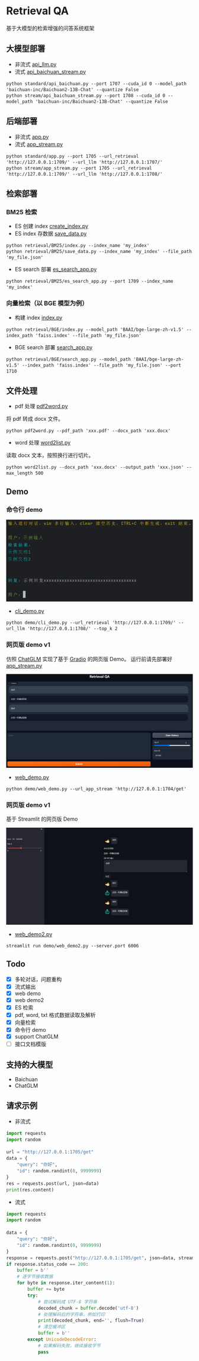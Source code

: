 # Retrieval QA

基于大模型的检索增强的问答系统框架

## 大模型部署

- 非流式
  [api_llm.py](standard/api_baichuan.py)
- 流式
  [api_baichuan_stream.py](stream/api_baichuan_stream.py)

```shell
python standard/api_baichuan.py --port 1707 --cuda_id 0 --model_path 'baichuan-inc/Baichuan2-13B-Chat' --quantize False
python stream/api_baichuan_stream.py --port 1708 --cuda_id 0 --model_path 'baichuan-inc/Baichuan2-13B-Chat' --quantize False
```

## 后端部署

- 非流式
  [app.py](standard/app.py)
- 流式
  [app_stream.py](stream/app_stream.py)

```shell
python standard/app.py --port 1705 --url_retrieval 'http://127.0.0.1:1709/' --url_llm 'http://127.0.0.1:1707/'
python stream/app_stream.py --port 1705 --url_retrieval 'http://127.0.0.1:1709/' --url_llm 'http://127.0.0.1:1708/'
```

## 检索部署

### BM25 检索

- ES 创建 index
  [create_index.py](retrieval/BM25/create_index.py)
- ES index 存数据
  [save_data.py](retrieval/BM25/save_data.py)

```shell
python retrieval/BM25/index.py --index_name 'my_index'
python retrieval/BM25/save_data.py --index_name 'my_index' --file_path 'my_file.json'
```

- ES search 部署
  [es_search_app.py](retrieval/BM25/es_search_app.py)

```shell
python retrieval/BM25/es_search_app.py --port 1709 --index_name 'my_index'
```

### 向量检索（以 BGE 模型为例）

- 构建 index
  [index.py](retrieval/BGE/index.py)

```shell
python retrieval/BGE/index.py --model_path 'BAAI/bge-large-zh-v1.5' --index_path 'faiss.index' --file_path 'my_file.json'
```

- BGE search 部署
  [search_app.py](retrieval/BGE/search_app.py)

```shell
python retrieval/BGE/search_app.py --model_path 'BAAI/bge-large-zh-v1.5' --index_path 'faiss.index' --file_path 'my_file.json' --port 1710
```

## 文件处理

- pdf 处理 [pdf2word.py](read_file/pdf2word.py)

将 pdf 转成 docx 文件。

```shell
python pdf2word.py --pdf_path 'xxx.pdf' --docx_path 'xxx.docx'
```

- word 处理 [word2list.py](read_file/word2list.py)

读取 docx 文本，按照换行进行切片。

```shell
python word2list.py --docx_path 'xxx.docx' --output_path 'xxx.json' --max_length 500
```

## Demo

### 命令行 demo

![cli_demo](img/cli_demo.png)

- [cli_demo.py](demo/cli_demo.py)

```shell
python demo/cli_demo.py --url_retrieval 'http://127.0.0.1:1709/' --url_llm 'http://127.0.0.1:1708/' --top_k 2
```

### 网页版 demo v1

仿照 [ChatGLM](https://github.com/THUDM/ChatGLM-6B) 实现了基于 [Gradio](https://www.gradio.app/) 的网页版 Demo。
运行前请先部署好 [app_stream.py](stream/app_stream.py)

![Web demo](img/web_demo.png)

- [web_demo.py](demo/web_demo.py)

```shell
python demo/web_demo.py --url_app_stream 'http://127.0.0.1:1704/get'
```

### 网页版 demo v1

基于 Streamlit 的网页版 Demo

![Web demo2](img/web_demo2.png)

- [web_demo2.py](demo/web_demo2.py)

```shell
streamlit run demo/web_demo2.py --server.port 6006
```

## Todo

- [x] 多轮对话，问题重构
- [x] 流式输出
- [x] web demo
- [x] web demo2
- [x] ES 检索
- [x] pdf, word, txt 格式数据读取及解析
- [x] 向量检索
- [x] 命令行 demo
- [x] support ChatGLM
- [ ] 接口文档模版

## 支持的大模型

- Baichuan
- ChatGLM

## 请求示例

- 非流式

```python
import requests
import random

url = "http://127.0.0.1:1705/get"
data = {
    "query": "你好",
    "id": random.randint(0, 9999999)
}
res = requests.post(url, json=data)
print(res.content)
```

- 流式

```python
import requests
import random

data = {
    "query": "你好",
    "id": random.randint(0, 9999999)
}
response = requests.post("http://127.0.0.1:1705/get", json=data, stream=True)
if response.status_code == 200:
    buffer = b''
    # 逐字节接收数据
    for byte in response.iter_content(1):
        buffer += byte
        try:
            # 尝试解码成 UTF-8 字符串
            decoded_chunk = buffer.decode('utf-8')
            # 处理解码后的字符串，例如打印
            print(decoded_chunk, end='', flush=True)
            # 清空缓冲区
            buffer = b''
        except UnicodeDecodeError:
            # 如果解码失败，继续接收字节
            pass
```